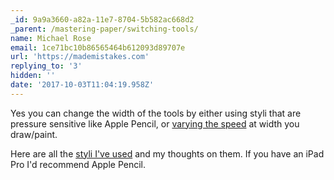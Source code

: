 ```yaml
---
_id: 9a9a3660-a82a-11e7-8704-5b582ac668d2
_parent: /mastering-paper/switching-tools/
name: Michael Rose
email: 1ce71bc10b86565464b612093d89707e
url: 'https://mademistakes.com'
replying_to: '3'
hidden: ''
date: '2017-10-03T11:04:19.958Z'
---
```


Yes you can change the width of the tools by either using styli that are pressure sensitive like Apple Pencil, or [varying the speed](https://mademistakes.com/mastering-paper/introduction-tool-guide/) at width you draw/paint.

Here are all the [styli I've used](https://mademistakes.com/faqs/stylus-recommendations/) and my thoughts on them. If you have an iPad Pro I'd recommend Apple Pencil.
